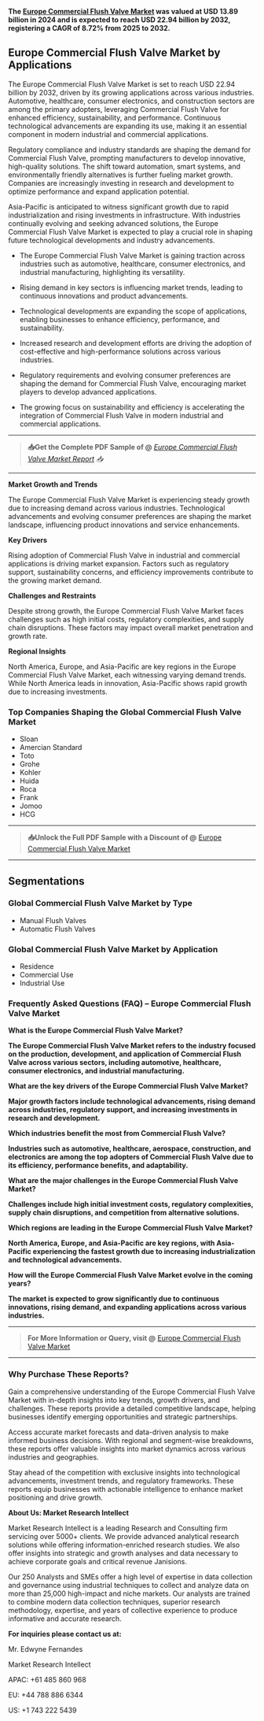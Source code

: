 <p><strong>The <a href="https://www.marketresearchintellect.com/download-sample/?rid=596901&amp;utm_source=Pulse-April-Europe&amp;utm_medium=852">Europe Commercial Flush Valve Market</a> was valued at USD 13.89 billion in 2024 and is expected to reach USD 22.94 billion by 2032, registering a CAGR of 8.72% from 2025 to 2032.</strong></p><h2>Europe Commercial Flush Valve Market by Applications&nbsp;</h2><p><p>The Europe Commercial Flush Valve Market is set to reach USD 22.94 billion by 2032, driven by its growing applications across various industries. Automotive, healthcare, consumer electronics, and construction sectors are among the primary adopters, leveraging Commercial Flush Valve for enhanced efficiency, sustainability, and performance. Continuous technological advancements are expanding its use, making it an essential component in modern industrial and commercial applications.</p><p>Regulatory compliance and industry standards are shaping the demand for Commercial Flush Valve, prompting manufacturers to develop innovative, high-quality solutions. The shift toward automation, smart systems, and environmentally friendly alternatives is further fueling market growth. Companies are increasingly investing in research and development to optimize performance and expand application potential.</p><p>Asia-Pacific is anticipated to witness significant growth due to rapid industrialization and rising investments in infrastructure. With industries continually evolving and seeking advanced solutions, the Europe Commercial Flush Valve Market is expected to play a crucial role in shaping future technological developments and industry advancements.</p></p><ul><li><p>The Europe Commercial Flush Valve Market is gaining traction across industries such as automotive, healthcare, consumer electronics, and industrial manufacturing, highlighting its versatility.</p></li><li><p>Rising demand in key sectors is influencing market trends, leading to continuous innovations and product advancements.</p></li><li><p>Technological developments are expanding the scope of applications, enabling businesses to enhance efficiency, performance, and sustainability.</p></li><li><p>Increased research and development efforts are driving the adoption of cost-effective and high-performance solutions across various industries.</p></li><li><p>Regulatory requirements and evolving consumer preferences are shaping the demand for Commercial Flush Valve, encouraging market players to develop advanced applications.</p></li><li><p>The growing focus on sustainability and efficiency is accelerating the integration of Commercial Flush Valve in modern industrial and commercial applications.</p></li></ul><hr /><blockquote><p><strong><span class="font-[700]">📥Get the Complete PDF Sample of @ </span></strong><em><span class="font-[700]"><a href="https://www.marketresearchintellect.com/download-sample/?rid=596901&amp;utm_source=Pulse-April-Europe&amp;utm_medium=852" target="_blank" data-tracking-control-name="article-ssr-frontend-pulse_little-text-block" data-tracking-will-navigate="" data-test-link="">Europe Commercial Flush Valve Market Report</a>&nbsp;📥</span></em></p></blockquote><hr /><p class="" data-start="77" data-end="360"><strong data-start="77" data-end="105">Market Growth and Trends</strong></p><p class="" data-start="77" data-end="360">The Europe Commercial Flush Valve Market is experiencing steady growth due to increasing demand across various industries. Technological advancements and evolving consumer preferences are shaping the market landscape, influencing product innovations and service enhancements.</p><p class="" data-start="362" data-end="606"><strong data-start="362" data-end="377">Key Drivers</strong></p><p class="" data-start="362" data-end="606">Rising adoption of Commercial Flush Valve in industrial and commercial applications is driving market expansion. Factors such as regulatory support, sustainability concerns, and efficiency improvements contribute to the growing market demand.</p><p class="" data-start="608" data-end="849"><strong data-start="608" data-end="637">Challenges and Restraints</strong></p><p class="" data-start="608" data-end="849">Despite strong growth, the Europe Commercial Flush Valve Market faces challenges such as high initial costs, regulatory complexities, and supply chain disruptions. These factors may impact overall market penetration and growth rate.</p><p class="" data-start="851" data-end="1095"><strong data-start="851" data-end="872">Regional Insights</strong></p><p class="" data-start="851" data-end="1095">North America, Europe, and Asia-Pacific are key regions in the Europe Commercial Flush Valve Market, each witnessing varying demand trends. While North America leads in innovation, Asia-Pacific shows rapid growth due to increasing investments.</p><p><h3>Top Companies Shaping the Global Commercial Flush Valve Market </h3><ul><li>Sloan</li><li>Amercian Standard</li><li>Toto</li><li>Grohe</li><li>Kohler</li><li>Huida</li><li>Roca</li><li>Frank</li><li>Jomoo</li><li>HCG</li></ul></p><hr /><blockquote><p><strong>📥Unlock the Full PDF Sample with a Discount of @</strong> <a href="https://www.marketresearchintellect.com/ask-for-discount/?rid=596901&amp;utm_source=Pulse-April-Europe&amp;utm_medium=852">Europe Commercial Flush Valve Market</a></p></blockquote><hr /><p><h2>Segmentations</h2><h3>Global Commercial Flush Valve Market by Type</h3><ul><li>Manual Flush Valves</li><li>Automatic Flush Valves</li></ul><h3>Global Commercial Flush Valve Market by Application</h3><ul><li>Residence</li><li>Commercial Use</li><li>Industrial Use</li></ul></p><h3><strong>Frequently Asked Questions (FAQ) &ndash; Europe Commercial Flush Valve Market</strong></h3><p><strong>What is the Europe Commercial Flush Valve Market?</strong></p><p><strong>The Europe Commercial Flush Valve Market refers to the industry focused on the production, development, and application of Commercial Flush Valve across various sectors, including automotive, healthcare, consumer electronics, and industrial manufacturing.</strong></p><p><strong>What are the key drivers of the Europe Commercial Flush Valve Market?</strong></p><p><strong>Major growth factors include technological advancements, rising demand across industries, regulatory support, and increasing investments in research and development.</strong></p><p><strong>Which industries benefit the most from Commercial Flush Valve?</strong></p><p><strong>Industries such as automotive, healthcare, aerospace, construction, and electronics are among the top adopters of Commercial Flush Valve due to its efficiency, performance benefits, and adaptability.</strong></p><p><strong>What are the major challenges in the Europe Commercial Flush Valve Market?</strong></p><p><strong>Challenges include high initial investment costs, regulatory complexities, supply chain disruptions, and competition from alternative solutions.</strong></p><p><strong>Which regions are leading in the Europe Commercial Flush Valve Market?</strong></p><p><strong>North America, Europe, and Asia-Pacific are key regions, with Asia-Pacific experiencing the fastest growth due to increasing industrialization and technological advancements.</strong></p><p><strong>How will the Europe Commercial Flush Valve Market evolve in the coming years?</strong></p><p><strong>The market is expected to grow significantly due to continuous innovations, rising demand, and expanding applications across various industries.</strong></p><hr /><blockquote><p><span class="font-[700]"><strong>For More Information or Query, visit&nbsp;@</strong>&nbsp;</span><span class="font-[700]"><a href="https://www.marketresearchintellect.com/product/global-commercial-flush-valve-market-size-forecast/?utm_source=Linkedin&utm_medium=852" target="_blank" data-tracking-control-name="article-ssr-frontend-pulse_little-text-block" data-tracking-will-navigate="" data-test-link="">Europe Commercial Flush Valve Market</a></span></p></blockquote><hr /><h3><strong data-start="0" data-end="31">Why Purchase These Reports?</strong></h3><p class="" data-start="35" data-end="297">Gain a comprehensive understanding of the Europe Commercial Flush Valve Market with in-depth insights into key trends, growth drivers, and challenges. These reports provide a detailed competitive landscape, helping businesses identify emerging opportunities and strategic partnerships.</p><p class="" data-start="299" data-end="540">Access accurate market forecasts and data-driven analysis to make informed business decisions. With regional and segment-wise breakdowns, these reports offer valuable insights into market dynamics across various industries and geographies.</p><p class="" data-start="542" data-end="784">Stay ahead of the competition with exclusive insights into technological advancements, investment trends, and regulatory frameworks. These reports equip businesses with actionable intelligence to enhance market positioning and drive growth.</p><p><strong><span class="font-[700]">About Us: Market Research Intellect</span></strong></p><p><span class="">Market Research Intellect is a leading Research and Consulting firm servicing over 5000+ clients. We provide advanced analytical research solutions while offering information-enriched research studies.&nbsp;</span>We also offer insights into strategic and growth analyses and data necessary to achieve corporate goals and critical revenue Janisions.</p><p><span class="">Our 250 Analysts and SMEs offer a high level of expertise in data collection and governance using industrial techniques to collect and analyze data on more than 25,000 high-impact and niche markets. Our analysts are trained to combine modern data collection techniques, superior research methodology, expertise, and years of collective experience to produce informative and accurate research.</span></p><p><strong>For inquiries please contact us at:</strong></p><p>Mr. Edwyne Fernandes</p><p>Market Research Intellect</p><p>APAC: +61 485 860 968</p><p>EU: +44 788 886 6344</p><p>US: +1 743 222 5439</p>